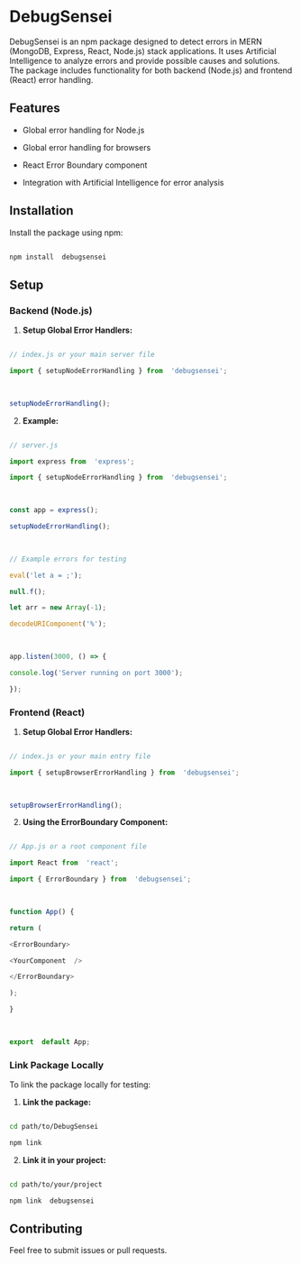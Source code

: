 ﻿# DebugSensei

  

DebugSensei is an npm package designed to detect errors in MERN (MongoDB, Express, React, Node.js) stack applications. It uses Artificial Intelligence to analyze errors and provide possible causes and solutions. The package includes functionality for both backend (Node.js) and frontend (React) error handling.

  

## Features

  

- Global error handling for Node.js

- Global error handling for browsers

- React Error Boundary component

- Integration with Artificial Intelligence for error analysis

  

## Installation

  

Install the package using npm:

  

```sh

npm install  debugsensei

```

  

## Setup

  

### Backend (Node.js)

  

1.  **Setup Global Error Handlers:**

  

```js

// index.js or your main server file

import { setupNodeErrorHandling } from  'debugsensei';

  

setupNodeErrorHandling();

```

  

2.  **Example:**

  

```js

// server.js

import express from  'express';

import { setupNodeErrorHandling } from  'debugsensei';

  

const app = express();

setupNodeErrorHandling();

  

// Example errors for testing

eval('let a = ;');

null.f();

let arr = new Array(-1);

decodeURIComponent('%');

  

app.listen(3000, () => {

console.log('Server running on port 3000');

});

```

  

### Frontend (React)

  

1.  **Setup Global Error Handlers:**

  

```js

// index.js or your main entry file

import { setupBrowserErrorHandling } from  'debugsensei';

  

setupBrowserErrorHandling();

```

  

2.  **Using the ErrorBoundary Component:**

  

```js

// App.js or a root component file

import React from  'react';

import { ErrorBoundary } from  'debugsensei';

  

function App() {

return (

<ErrorBoundary>

<YourComponent  />

</ErrorBoundary>

);

}

  

export  default App;

```

  

### Link Package Locally

  

To link the package locally for testing:

  

1.  **Link the package:**

  

```sh

cd path/to/DebugSensei

npm link

```

  

2.  **Link it in your project:**

  

```sh

cd path/to/your/project

npm link  debugsensei

```

  

## Contributing

  

Feel free to submit issues or pull requests.

```
